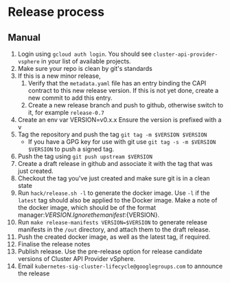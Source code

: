# Release process

## Manual

1. Login using `gcloud auth login`. You should see
   `cluster-api-provider-vsphere` in your list of available projects.
2. Make sure your repo is clean by git's standards
3. If this is a new minor release,
   1. Verify that the `metadata.yaml` file has an entry binding the CAPI contract
      to this new release version.
      If this is not yet done, create a new commit to add this entry.
   2. Create a new release branch and push
      to github, otherwise switch to it, for example `release-0.7`
4. Create an env var VERSION=v0.x.x Ensure the version is prefixed with a v
5. Tag the repository and push the tag `git tag -m $VERSION $VERSION`
   * If you have a GPG key for use with git use `git tag -s -m $VERSION $VERSION`
   to push a signed tag.
6. Push the tag using `git push upstream $VERSION`
7. Create a draft release in github and associate it with the tag that
   was just created.
8. Checkout the tag you've just created and make sure git is in a clean
   state
9. Run `hack/release.sh -l` to generate the docker image. Use `-l` if
   the `latest` tag should also be applied to the Docker image. Make a
   note of the docker image, which should be of the format
   manager:${VERSION}. Ignore the manifest:${VERSION}.
10. Run `make release-manifests VERSION=$VERSION` to generate release
    manifests in the `/out` directory, and attach them to the draft
    release.
11. Push the created docker image, as well as the latest tag, if required.
12. Finalise the release notes
13. Publish release. Use the pre-release option for release
    candidate versions of Cluster API Provider vSphere.
14. Email `kubernetes-sig-cluster-lifecycle@googlegroups.com` to
    announce the release
